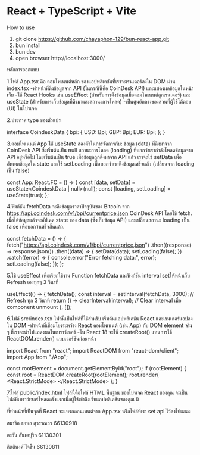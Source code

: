 # React + TypeScript + Vite

How to use
1. git clone https://github.com/chayaphon-129/bun-react-app.git
2. bun install
3. bun dev
4. open browser http://localhost:3000/


หลักการออกแบบ

1.ไฟล์ App.tsx คือ คอมโพเนนต์หลัก ของแอปพลิเคชันที่เราจะเรนเดอร์ลงใน DOM ผ่าน index.tsx
-ทำหน้าที่ดึงข้อมูลจาก API (ในกรณีนี้คือ CoinDesk API) และแสดงผลข้อมูลในหน้าเว็บ
-ใช้ React Hooks เช่น useEffect (สำหรับการดึงข้อมูลเมื่อคอมโพเนนต์ถูกเรนเดอร์) และ useState (สำหรับการเก็บข้อมูลที่ดึงมาและสถานะการโหลด)
-เป็นศูนย์กลางของส่วนที่ผู้ใช้โต้ตอบ (UI) ในโปรเจค

2.ประกาศ type ของตัวแปร

interface CoindeskData {
  bpi: {
    USD: Bpi;
    GBP: Bpi;
    EUR: Bpi;
  };
}

3.คอมโพเนนต์ App ใช้ useState สองตัวในการจัดการกับ:
ข้อมูล (data) ที่ดึงมาจาก CoinDesk API ซึ่งเริ่มต้นเป็น null
สถานะการโหลด (loading) ที่บอกว่าเรากำลังโหลดข้อมูลจาก API อยู่หรือไม่ โดยเริ่มต้นเป็น true
เมื่อข้อมูลถูกดึงมาจาก API แล้ว เราจะใช้ setData เพื่ออัพเดตข้อมูลใน state และใช้ setLoading เพื่อบอกว่าเราดึงข้อมูลเสร็จแล้ว (เปลี่ยนจาก loading เป็น false)

const App: React.FC = () => {
  const [data, setData] = useState<CoindeskData | null>(null);
  const [loading, setLoading] = useState<boolean>(true);
};

4.ฟังก์ชัน fetchData จะดึงข้อมูลราคาปัจจุบันของ Bitcoin จาก https://api.coindesk.com/v1/bpi/currentprice.json CoinDesk API โดยใช้ fetch.
เมื่อได้ข้อมูลแล้วจะอัปเดต state ของ data (ซึ่งเก็บข้อมูล API) และเปลี่ยนสถานะ loading เป็น false เพื่อบอกว่าเสร็จสิ้นแล้ว.

const fetchData = () => {
  fetch("https://api.coindesk.com/v1/bpi/currentprice.json")
    .then((response) => response.json())
    .then((data) => {
      setData(data);
      setLoading(false);
    })
    .catch((error) => {
      console.error("Error fetching data:", error);
      setLoading(false);
    });
};

5.ใช้ useEffect เพื่อเรียกใช้งาน Function fetchData และฟังก์ชั่น interval setให้หน้าเว็บ Refresh เองทุกๆ 3 วินาที

useEffect(() => {
    fetchData();
    const interval = setInterval(fetchData, 3000); // Refresh ทุก 3 วินาที
    return () => clearInterval(interval); // Clear interval เมื่อ component unmount
  }, []);


6.ไฟล์ src/index.tsx ไฟล์นี้เป็นไฟล์ที่ใช้สำหรับ เริ่มต้นแอปพลิเคชัน React และเรนเดอร์แอปลงใน DOM
-ทำหน้าที่เชื่อมโยงระหว่าง React คอมโพเนนต์ (เช่น App) กับ DOM element จริง ๆ ที่เราจะนำไปแสดงผลในเบราว์เซอร์
-ใน React 18 จะใช้ createRoot() แทนการใช้ ReactDOM.render() แบบเวอร์ชันก่อนหน้า

import React from "react";
import ReactDOM from "react-dom/client";
import App from "./App";

const rootElement = document.getElementById("root");
if (rootElement) {
  const root = ReactDOM.createRoot(rootElement);
  root.render(
    <React.StrictMode>
      <App />
    </React.StrictMode>
  );
}

7.ไฟล์ public/index.html ไฟล์นี้คือไฟล์ HTML พื้นฐาน ของโปรเจค React ของคุณ
จะเป็นไฟล์ที่เบราว์เซอร์โหลดครั้งแรกเมื่อผู้ใช้เข้าถึงเว็บแอปพลิเคชันของคุณ
มี <div id="root"></div> ที่ทำหน้าที่เป็นจุดที่ React จะแทรกคอนเทนต์จาก App.tsx หรือไฟล์ที่เรา set api ไว้ลงไปแสดง

<!DOCTYPE html>
<html lang="en">
  <head>
    <meta charset="UTF-8" />
    <meta name="viewport" content="width=device-width, initial-scale=1.0" />
    <title>Bun React App</title>
    <link rel="stylesheet" href="/public/styles.css" />
  </head>
  <body>
    <div id="root"></div>
    <script src="/src/index.tsx"></script>
  </body>
</html>

สมาชิก
ชยพล สุวรรณวร 66130918

ตะวัน อันเตปุริก 61130301

กิตติพงศ์ ใจชื้น 66130811
